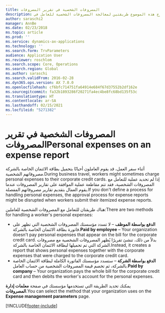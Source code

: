 ```yaml
---
title: المصروفات الشخصية في تقرير المصروفات
description: يشرح هذه الموضوع طريقتين لمعالجة المصروفات الشخصية للعامل في Microsoft Dynamics 365 Finance.
author: saraschi2
manager: AnnBe
ms.date: 02/23/2018
ms.topic: article
ms.prod: ''
ms.service: dynamics-ax-applications
ms.technology: ''
ms.search.form: TrvParameters
audience: Application User
ms.reviewer: roschlom
ms.search.scope: Core, Operations
ms.search.region: Global
ms.author: saraschi
ms.search.validFrom: 2016-02-28
ms.dyn365.ops.version: AX 7.0.0
ms.openlocfilehash: cf6bfc714751fa64914e684f67d37552b2df162e
ms.sourcegitcommit: fa32b1893286f20271fa4ec4be8fc68bd135f53c
ms.translationtype: HT
ms.contentlocale: ar-SA
ms.lasthandoff: 02/15/2021
ms.locfileid: "5271382"
---
```

# <a name="personal-expenses-on-an-expense-report"></a><span data-ttu-id="bb989-103">المصروفات الشخصية في تقرير المصروفات</span><span class="sxs-lookup"><span data-stu-id="bb989-103">Personal expenses on an expense report</span></span>

<span data-ttu-id="bb989-104">أثناء سفر العمل، قد يقوم العاملون أحيانًا بتحميل بطاقة الائتمان الخاصة بالشركة مصروفاتهم الشخصية.</span><span class="sxs-lookup"><span data-stu-id="bb989-104">During business travel, workers might sometimes charge personal expenses to their corporate credit cards.</span></span> <span data-ttu-id="bb989-105">إذا لم تحديد عملية للتعامل مع المصروفات الشخصية، فقد تتم مقاطعة عملية الموافقة على تقارير المصروفات عندما يقوم العمال بتقديم تقارير مصروفاتهم المفصلة.</span><span class="sxs-lookup"><span data-stu-id="bb989-105">If you don't define a process for handling personal expenses, the approval process for expense reports might be disrupted when workers submit their itemized expense reports.</span></span> 

<span data-ttu-id="bb989-106">هناك طريقتان للتعامل مع المصروفات الشخصية للعاملين:</span><span class="sxs-lookup"><span data-stu-id="bb989-106">There are two methods for handling a worker's personal expenses:</span></span>

- <span data-ttu-id="bb989-107">**الدفع بواسطة الموظف** – لا تسدد مؤسستك المصروفات الشخصية التي تظهر على فاتورة بطاقة الائتمان الخاصة بالشركة.</span><span class="sxs-lookup"><span data-stu-id="bb989-107">**Paid by employee** – Your organization doesn't pay personal expenses that appear on the bill for the corporate credit card.</span></span> <span data-ttu-id="bb989-108">بدلاً من ذلك، تنشئ تقريرًا يُظهر المصروفات الشخصية مع مصروفات الشركة التي تم تحميلها لبطاقة الائتمان الخاصة بالشركة.</span><span class="sxs-lookup"><span data-stu-id="bb989-108">Instead, it creates a report that shows personal expenses together with the corporate expenses that were charged to the corporate credit card.</span></span>
- <span data-ttu-id="bb989-109">**الدفع بواسطة الشركة** – ستسدد مؤسستك الفاتورة الكاملة لبطاقة الائتمان الخاصة بالشركة، ثم تخصم قيمة المصروفات الشخصية من حساب العامل.</span><span class="sxs-lookup"><span data-stu-id="bb989-109">**Paid by company** – Your organization pays the whole bill for the corporate credit card and then debits the worker's account for the personal expenses.</span></span>

<span data-ttu-id="bb989-110">يمكنك تحديد الطريقة التي تستخدمها مؤسستك في صفحة **معلمات إدارة المصروفات**.</span><span class="sxs-lookup"><span data-stu-id="bb989-110">You can select the method that your organization uses on the **Expense management parameters** page.</span></span>


[!INCLUDE[footer-include](../includes/footer-banner.md)]